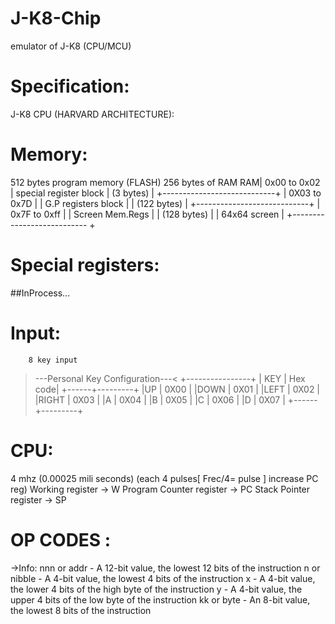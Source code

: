 # J-K8-Chip
emulator of J-K8 (CPU/MCU) 
# Specification:
J-K8 CPU (HARVARD ARCHITECTURE):
# Memory:
512 bytes program memory (FLASH)
256 bytes  of RAM
RAM|
      0x00 to 0x02         |
  special register block   |
         (3 bytes)         |
+----------------------------+
|    0X03 to 0x7D            |
|   G.P registers block      |
|       (122 bytes)          |
+----------------------------+
|     0x7F to 0xff           |
|     Screen Mem.Regs        |
|        (128 bytes)         |
|       64x64 screen         |
+--------------------------- +
# Special registers:
##InProcess...

# Input:
        8 key input
>---Personal Key Configuration---<
+----------------+
| KEY  | Hex code|
+------+---------+
|UP    |   0X00  |
|DOWN  |   0X01  |
|LEFT  |   0X02  |
|RIGHT |   0X03  |
|A     |   0X04  |
|B     |   0X05  |
|C     |   0X06  |
|D     |   0X07  |
+------+---------+



# CPU:
4 mhz (0.00025 mili seconds) (each 4 pulses[ Frec/4= pulse ] increase PC reg)
Working register ->              W
Program Counter register -> PC
Stack Pointer register     ->  SP

# OP CODES :
->Info:
nnn or addr - A 12-bit value, the lowest 12 bits of the instruction
n or nibble - A 4-bit value, the lowest 4 bits of the instruction
x - A 4-bit value, the lower 4 bits of the high byte of the instruction
y - A 4-bit value, the upper 4 bits of the low byte of the instruction
kk or byte - An 8-bit value, the lowest 8 bits of the instruction
